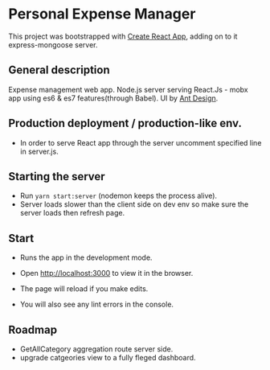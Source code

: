 # Personal Expense Manager
This project was bootstrapped with [Create React App](https://github.com/facebook/create-react-app),
adding on to it express-mongoose server.

## General description
Expense management web app.
Node.js server serving React.Js - mobx app using es6 & es7 features(through Babel).
UI by [Ant Design](https://ant.design/).

## Production deployment / production-like env.
- In order to serve React app through the server uncomment specified line in server.js.

## Starting the server 
- Run `yarn start:server` (nodemon keeps the process alive).
- Server loads slower than the client side on dev env so make sure the server loads then refresh page.

## Start
- Runs the app in the development mode.<br />
- Open [http://localhost:3000](http://localhost:3000) to view it in the browser.

- The page will reload if you make edits.<br />
- You will also see any lint errors in the console.


## Roadmap
- GetAllCategory aggregation route server side.
- upgrade catgeories view to a fully fleged dashboard.
